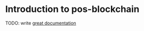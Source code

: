 # Introduction to pos-blockchain

TODO: write [great documentation](http://jacobian.org/writing/what-to-write/)
